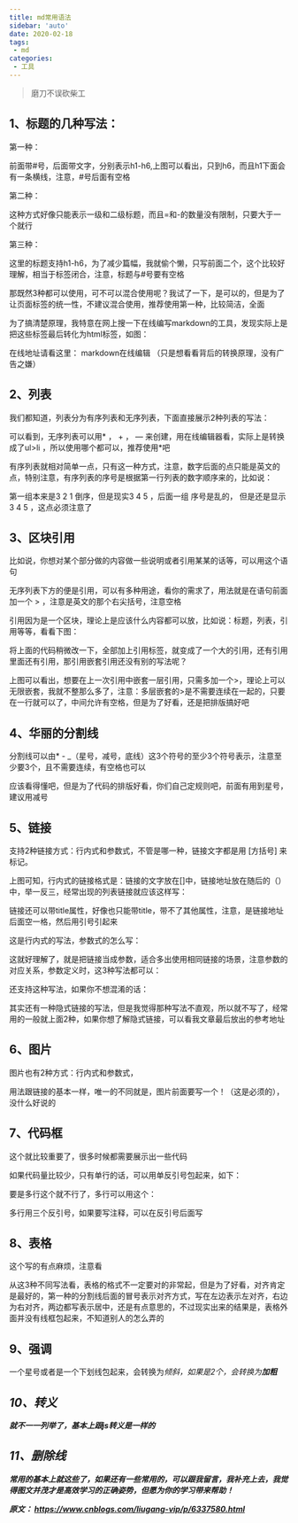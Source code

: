 ```yaml
---
title: md常用语法
sidebar: 'auto'
date: 2020-02-18
tags:
 - md
categories:
 - 工具
---
```


> 磨刀不误砍柴工
## 1、标题的几种写法：

第一种：

前面带#号，后面带文字，分别表示h1-h6,上图可以看出，只到h6，而且h1下面会有一条横线，注意，#号后面有空格

第二种：

这种方式好像只能表示一级和二级标题，而且=和-的数量没有限制，只要大于一个就行

第三种：

这里的标题支持h1-h6，为了减少篇幅，我就偷个懒，只写前面二个，这个比较好理解，相当于标签闭合，注意，标题与#号要有空格

那既然3种都可以使用，可不可以混合使用呢？我试了一下，是可以的，但是为了让页面标签的统一性，不建议混合使用，推荐使用第一种，比较简洁，全面

为了搞清楚原理，我特意在网上搜一下在线编写markdown的工具，发现实际上是把这些标签最后转化为html标签，如图：

在线地址请看这里： markdown在线编辑 （只是想看看背后的转换原理，没有广告之嫌）
## 2、列表

我们都知道，列表分为有序列表和无序列表，下面直接展示2种列表的写法：

可以看到，无序列表可以用* ， + ， — 来创建，用在线编辑器看，实际上是转换成了ul>li ，所以使用哪个都可以，推荐使用*吧

有序列表就相对简单一点，只有这一种方式，注意，数字后面的点只能是英文的点，特别注意，有序列表的序号是根据第一行列表的数字顺序来的，比如说：

第一组本来是3 2 1 倒序，但是现实3 4 5 ，后面一组 序号是乱的， 但是还是显示 3 4 5 ，这点必须注意了
## 3、区块引用

比如说，你想对某个部分做的内容做一些说明或者引用某某的话等，可以用这个语句

无序列表下方的便是引用，可以有多种用途，看你的需求了，用法就是在语句前面加一个 > ，注意是英文的那个右尖括号，注意空格

引用因为是一个区块，理论上是应该什么内容都可以放，比如说：标题，列表，引用等等，看看下图：

将上面的代码稍微改一下，全部加上引用标签，就变成了一个大的引用，还有引用里面还有引用，那引用嵌套引用还没有别的写法呢？

上图可以看出，想要在上一次引用中嵌套一层引用，只需多加一个>，理论上可以无限嵌套，我就不整那么多了，注意：多层嵌套的>是不需要连续在一起的，只要在一行就可以了，中间允许有空格，但是为了好看，还是把排版搞好吧
## 4、华丽的分割线

分割线可以由* - _（星号，减号，底线）这3个符号的至少3个符号表示，注意至少要3个，且不需要连续，有空格也可以

应该看得懂吧，但是为了代码的排版好看，你们自己定规则吧，前面有用到星号，建议用减号
## 5、链接

支持2种链接方式：行内式和参数式，不管是哪一种，链接文字都是用 [方括号] 来标记。

上图可知，行内式的链接格式是：链接的文字放在[]中，链接地址放在随后的（）中，举一反三，经常出现的列表链接就应该这样写：

链接还可以带title属性，好像也只能带title，带不了其他属性，注意，是链接地址后面空一格，然后用引号引起来

这是行内式的写法，参数式的怎么写：

这就好理解了，就是把链接当成参数，适合多出使用相同链接的场景，注意参数的对应关系，参数定义时，这3种写法都可以：

[foo]: http://example.com/ "Optional Title Here"

[foo]: http://example.com/ 'Optional Title Here'

[foo]: http://example.com/ (Optional Title Here)

还支持这种写法，如果你不想混淆的话：

[foo]: <http://example.com/> "Optional Title Here"

其实还有一种隐式链接的写法，但是我觉得那种写法不直观，所以就不写了，经常用的一般就上面2种，如果你想了解隐式链接，可以看我文章最后放出的参考地址

## 6、图片

图片也有2种方式：行内式和参数式，

用法跟链接的基本一样，唯一的不同就是，图片前面要写一个！（这是必须的），没什么好说的
## 7、代码框

这个就比较重要了，很多时候都需要展示出一些代码

如果代码量比较少，只有单行的话，可以用单反引号包起来，如下：

要是多行这个就不行了，多行可以用这个：

多行用三个反引号，如果要写注释，可以在反引号后面写
## 8、表格

这个写的有点麻烦，注意看

从这3种不同写法看，表格的格式不一定要对的非常起，但是为了好看，对齐肯定是最好的，第一种的分割线后面的冒号表示对齐方式，写在左边表示左对齐，右边为右对齐，两边都写表示居中，还是有点意思的，不过现实出来的结果是，表格外面并没有线框包起来，不知道别人的怎么弄的
## 9、强调

一个星号或者是一个下划线包起来，会转换为<em />倾斜，如果是2个，会转换为<strong />加粗
## 10、转义

就不一一列举了，基本上跟js转义是一样的
## 11、删除线

常用的基本上就这些了，如果还有一些常用的，可以跟我留言，我补充上去，我觉得图文并茂才是高效学习的正确姿势，但愿为你的学习带来帮助！

原文：
https://www.cnblogs.com/liugang-vip/p/6337580.html